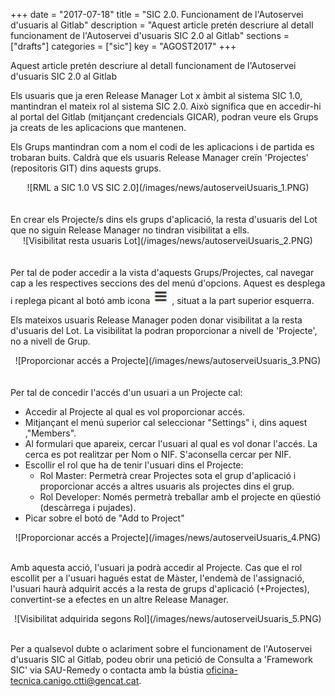 +++
date        = "2017-07-18"
title       = "SIC 2.0. Funcionament de l'Autoservei d'usuaris al Gitlab"
description = "Aquest article pretén descriure al detall funcionament de l'Autoservei d'usuaris SIC 2.0 al Gitlab"
sections    = ["drafts"]
categories  = ["sic"]
key         = "AGOST2017"
+++

Aquest article pretén descriure al detall funcionament de l'Autoservei d'usuaris SIC 2.0 al Gitlab

Els usuaris que ja eren Release Manager Lot x àmbit al sistema SIC 1.0, mantindran el mateix rol al sistema SIC 2.0. Això significa que en accedir-hi al portal del Gitlab (mitjançant credencials GICAR), podran veure els Grups ja creats de les aplicacions que mantenen.

Els Grups mantindran com a nom el codi de les aplicacions i de partida es trobaran buits. Caldrà que els usuaris Release Manager creïn 'Projectes' (repositoris GIT) dins aquests grups.

<center>![RML a SIC 1.0 VS SIC 2.0](/images/news/autoserveiUsuaris_1.PNG)</center>
<br/>
<br/>
En crear els Projecte/s dins els grups d'aplicació, la resta d'usuaris del Lot que no siguin Release Manager no tindran visibilitat a ells. 

<CENTER>![Visibilitat resta usuaris Lot](/images/news/autoserveiUsuaris_2.PNG)</center>
<br/>
<br/>
Per tal de poder accedir a la vista d'aquests Grups/Projectes, cal navegar cap a les respectives seccions des del menú d'opcions. Aquest es desplega i replega picant al botó amb icona <img style="display:inline" src="/images/news/icone_menu_gitlab.PNG" alt="icone menu gitlab"/> , situat a la part superior esquerra.

Els mateixos usuaris Release Manager poden donar visibilitat a la resta d'usuaris del Lot. La visibilitat la podran proporcionar a nivell de 'Projecte', no a nivell de Grup.

<CENTER>![Proporcionar accés a Projecte](/images/news/autoserveiUsuaris_3.PNG)</center>
<br/>
<br/>
Per tal de concedir l'accés d'un usuari a un Projecte cal:

* Accedir al Projecte al qual es vol proporcionar accés.
* Mitjançant el menú superior cal seleccionar "Settings" i, dins aquest ,"Members".
* Al formulari que apareix, cercar l'usuari al qual es vol donar l'accés. La cerca es pot realitzar per Nom o NIF. S'aconsella cercar per NIF.
* Escollir el rol que ha de tenir l'usuari dins el Projecte:
	* Rol Master: Permetrà crear Projectes sota el grup d'aplicació i proporcionar accés a altres usuaris als projectes dins el grup.
	* Rol Developer: Només permetrà treballar amb el projecte en qüestió (descàrrega i pujades).
* Picar sobre el botó de "Add to Project"

<CENTER>![Proporcionar accés a Projecte](/images/news/autoserveiUsuaris_4.PNG)</center>
<br/>

Amb aquesta acció, l'usuari ja podrà accedir al Projecte.
Cas que el rol escollit per a l'usuari hagués estat de Màster, l'endemà de l'assignació, l'usuari haurà adquirit accés a la resta de grups d'aplicació (+Projectes), convertint-se a efectes en un altre Release Manager.

 <CENTER>![Visibilitat adquirida segons Rol](/images/news/autoserveiUsuaris_5.PNG)</center>
 <br/>
 
 Per a qualsevol dubte o aclariment sobre el funcionament de l'Autoservei d'usuaris SIC al Gitlab, podeu obrir una petició de Consulta a 'Framework SIC' via SAU-Remedy o contacta amb la bústia oficina-tecnica.canigo.ctti@gencat.cat.
 
 
